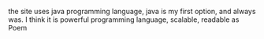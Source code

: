 the site uses java programming language,
java is my first option, and always was.
I think it is powerful programming language, scalable, readable as Poem
